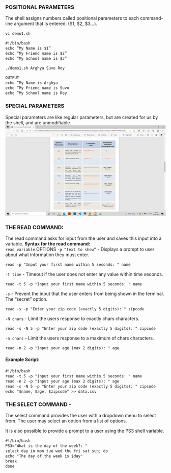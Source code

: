 ### POSITIONAL PARAMETERS
The shell assigns numbers called positional parameters to
each command-line argument that is entered. ($1, $2, $3…).
```
vi demo1.sh
```
```
#!/bin/bash
echo “My Name is $1”
echo “My Friend name is $2”
echo “My School name is $3”
```
```
./demo1.sh Arghya Suvo Roy
```
```
OUTPUT-
echo “My Name is Arghya
echo “My Friend name is Suvo 
echo “My School name is Roy
```
### SPECIAL PARAMETERS
Special parameters are like regular parameters, but are
created for us by the shell, and are unmodifiable.
<br/>
![Name](https://github.com/arghya-roy/bash_script/blob/main/Screenshot%20(620).png "i")

### THE READ COMMAND:
The read command asks for input from the user and saves
this input into a variable.
**Syntax for the read command:**<br/>
`read variable`
OPTIONS
`-p “text to show”` - Displays a prompt to user about what information
they must enter.
```
read -p "Input your first name within 5 seconds: " name
```

`-t time` - Timeout if the user does not enter any value within
time seconds.
```
read -t 5 -p "Input your first name within 5 seconds: " name
```

`-s` - Prevent the input that the user enters from being
shown in the terminal. The “secret” option.
```
read -s -p "Enter your zip code (exactly 5 digits): " zipcode
```
`-N chars` - Limit the users response to exactly chars characters.
```
read -s -N 5 -p "Enter your zip code (exactly 5 digits): " zipcode
```

`-n chars` - Limit the users response to a maximum of
chars characters.
```
read -n 2 -p "Input your age (max 2 digits): " age
```

#### Example Script:
```
#!/bin/bash
read -t 5 -p "Input your first name within 5 seconds: " name
read -n 2 -p "Input your age (max 2 digits): " age
read -s -N 5 -p "Enter your zip code (exactly 5 digits): " zipcode
echo "$name, $age, $zipcode" >> data.csv
```
### THE SELECT COMMAND - 
The select command provides the user with a dropdown
menu to select from. The user may select an option from
a list of options.

It is also possible to provide a prompt to a user using the
PS3 shell variable.

```
#!/bin/bash
PS3="What is the day of the week?: "
select day in mon tue wed thu fri sat sun; do
echo "The day of the week is $day"
break
done

```


